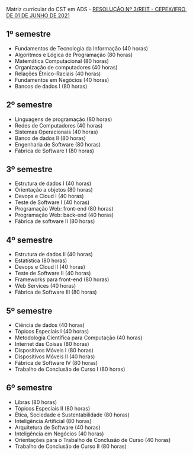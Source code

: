 Matriz curricular do CST em ADS - [RESOLUÇÃO Nº 3/REIT - CEPEX/IFRO, DE 01 DE JUNHO DE 2021](files/PPC_CST_ADS_2021.pdf)

## 1º semestre
* Fundamentos de Tecnologia da Informação (40 horas)
* Algoritmos e Lógica de Programação (80 horas)
* Matemática Computacional (80 horas)
* Organização de computadores (40 horas)
* Relações Étnico-Raciais (40 horas)
* Fundamentos em Negócios (40 horas)
* Bancos de dados I (80 horas)

## 2º semestre
* Linguagens de programação (80 horas)
* Redes de Computadores (40 horas)
* Sistemas Operacionais (40 horas)
* Banco de dados II (80 horas)
* Engenharia de Software (80 horas)
* Fábrica de Software I (80 horas)

## 3º semestre
* Estrutura de dados I (40 horas)
* Orientação a objetos (80 horas)
* Devops e Cloud I (40 horas)
* Teste de Software I (40 horas)
* Programação Web: front-end (80 horas)
* Programação Web: back-end (40 horas)
* Fábrica de software II (80 horas)

## 4º semestre
* Estrutura de dados II (40 horas)
* Estatística (80 horas)
* Devops e Cloud II (40 horas)
* Teste de Software II (40 horas)
* Frameworks para front-end (80 horas)
* Web Services (40 horas)
* Fábrica de Software III (80 horas)

## 5º semestre
* Ciência de dados (40 horas)
* Tópicos Especiais I (40 horas)
* Metodologia Científica para Computação (40 horas)
* Internet das Coisas (80 horas)
* Dispositivos Móveis I (80 horas)
* Dispositivos Móveis II (40 horas)
* Fábrica de Software IV (80 horas)
* Trabalho de Conclusão de Curso I (80 horas)

## 6º semestre
* Libras (80 horas)
* Tópicos Especiais II (80 horas)
* Ética, Sociedade e Sustentabilidade (80 horas)
* Inteligência Artificial (80 horas)
* Arquitetura de Software (40 horas)
* Inteligência em Negócios (40 horas)
* Orientações para o Trabalho de Conclusão de Curso (40 horas)
* Trabalho de Conclusão de Curso II (80 horas)
